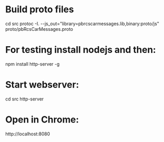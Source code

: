 # Build proto files
cd src
protoc -I. --js_out="library=pbrcscarmessages.lib,binary:proto/js" proto/pbRcsCarMessages.proto


# For testing install nodejs and then:
npm install http-server -g

# Start webserver:
cd src
http-server

# Open in Chrome:
http://localhost:8080
